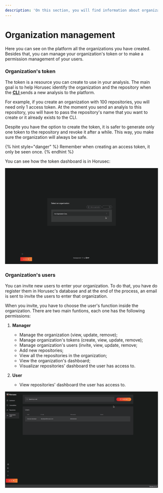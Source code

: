 ```yaml
---
description: 'On this section, you will find information about organization management.'
---
```


# Organization management

Here you can see on the platform all the organizations you have created. Besides that, you can manage your organization's token or to make a permission management of your users. 

###  Organization's token 

The token is a resource you can create to use in your analysis. The main goal is to help Horusec identify the organization and the repository when the [**CLI** ](../cli.md)sends a new analysis to the platform. 

For example, if you create an organization with 100 repositories, you will need only 1 access token. At the moment you send an analyis to this repository, you will have to pass the repository's name that you want to create or it already exists to the CLI. 

Despite you have the option to create the token, it is safer to generate only one token to the repository and revoke it after a while. This way, you make sure the organization will always be safe. 

{% hint style="danger" %}
Remember when creating an access token, it only be seen once.
{% endhint %}

You can see how the token dashboard is in Horusec: 

![](../../.gitbook/assets/tokenen_us.gif)

### Organization's users

You can invite new users to enter your organization. To do that, you have do register them in Horusec's database and at the end of the process, an email is sent to invite the users to enter that organization. 

When you invite, you have to choose the user's function inside the organization. There are two main funtions, each one has the following permissions:

1. **Manager**

   * Manage the organization \(view, update, remove\);
   * Manage organization's tokens \(create, view, update, remove\);
   * Manage organization's users \(invite, view, update, remove;
   * Add new repositories;
   * View all the repositories in the organization;
   * View the organization's dashboard;
   * Visualizar repositories' dashboard the user has access to.

2. **User**

   * View repositories' dashboard the user has access to. 

![Page to manage the users of your organization](../../.gitbook/assets/usuariodeorgaen_us.gif)

